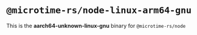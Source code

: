 # `@microtime-rs/node-linux-arm64-gnu`

This is the **aarch64-unknown-linux-gnu** binary for `@microtime-rs/node`
